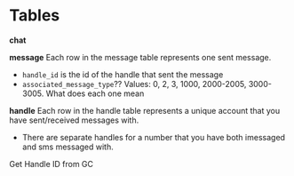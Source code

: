 # Tables

**chat**


**message**
Each row in the message table represents one sent message.
- `handle_id` is the id of the handle that sent the message
- `associated_message_type`??
    Values: 0, 2, 3, 1000, 2000-2005, 3000-3005. What does each one mean

**handle**
Each row in the handle table represents a unique account that you have sent/received messages with.
- There are separate handles for a number that you have both imessaged and sms messaged with.



Get Handle ID from GC